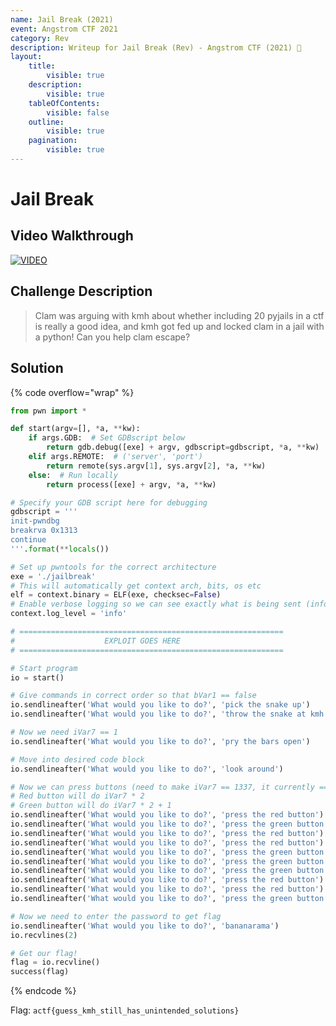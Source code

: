 ```yaml
---
name: Jail Break (2021)
event: Angstrom CTF 2021
category: Rev
description: Writeup for Jail Break (Rev) - Angstrom CTF (2021) 💜
layout:
    title:
        visible: true
    description:
        visible: true
    tableOfContents:
        visible: false
    outline:
        visible: true
    pagination:
        visible: true
---
```


# Jail Break

## Video Walkthrough

[![VIDEO](https://img.youtube.com/vi/MhkVkOpj5OI/0.jpg)](https://youtu.be/MhkVkOpj5OI?t=433s "Angstrom 2021: Jail Break")

## Challenge Description

> Clam was arguing with kmh about whether including 20 pyjails in a ctf is really a good idea, and kmh got fed up and locked clam in a jail with a python! Can you help clam escape?

## Solution

{% code overflow="wrap" %}
```py
from pwn import *

def start(argv=[], *a, **kw):
    if args.GDB:  # Set GDBscript below
        return gdb.debug([exe] + argv, gdbscript=gdbscript, *a, **kw)
    elif args.REMOTE:  # ('server', 'port')
        return remote(sys.argv[1], sys.argv[2], *a, **kw)
    else:  # Run locally
        return process([exe] + argv, *a, **kw)

# Specify your GDB script here for debugging
gdbscript = '''
init-pwndbg
breakrva 0x1313
continue
'''.format(**locals())

# Set up pwntools for the correct architecture
exe = './jailbreak'
# This will automatically get context arch, bits, os etc
elf = context.binary = ELF(exe, checksec=False)
# Enable verbose logging so we can see exactly what is being sent (info/debug)
context.log_level = 'info'

# ===========================================================
#                    EXPLOIT GOES HERE
# ===========================================================

# Start program
io = start()

# Give commands in correct order so that bVar1 == false
io.sendlineafter('What would you like to do?', 'pick the snake up')
io.sendlineafter('What would you like to do?', 'throw the snake at kmh')

# Now we need iVar7 == 1
io.sendlineafter('What would you like to do?', 'pry the bars open')

# Move into desired code block
io.sendlineafter('What would you like to do?', 'look around')

# Now we can press buttons (need to make iVar7 == 1337, it currently == 1)
# Red button will do iVar7 * 2
# Green button will do iVar7 * 2 + 1
io.sendlineafter('What would you like to do?', 'press the red button')  # 1 * 2 = 2
io.sendlineafter('What would you like to do?', 'press the green button')  # 2 * 2 + 1 = 5
io.sendlineafter('What would you like to do?', 'press the red button')  # 5 * 2 = 10
io.sendlineafter('What would you like to do?', 'press the red button')  # 10 * 2 = 20
io.sendlineafter('What would you like to do?', 'press the green button')  # 20 * 2 + 1 = 41
io.sendlineafter('What would you like to do?', 'press the green button')  # 41 * 2 + 1 = 83
io.sendlineafter('What would you like to do?', 'press the green button')  # 83 * 2 + 1 = 167
io.sendlineafter('What would you like to do?', 'press the red button')  # 167 * 2 = 334
io.sendlineafter('What would you like to do?', 'press the red button')  # 334 * 2 = 668
io.sendlineafter('What would you like to do?', 'press the green button')  # 668 * 2 + 1 = 1337

# Now we need to enter the password to get flag
io.sendlineafter('What would you like to do?', 'bananarama')
io.recvlines(2)

# Get our flag!
flag = io.recvline()
success(flag)
```
{% endcode %}

Flag: `actf{guess_kmh_still_has_unintended_solutions}`
